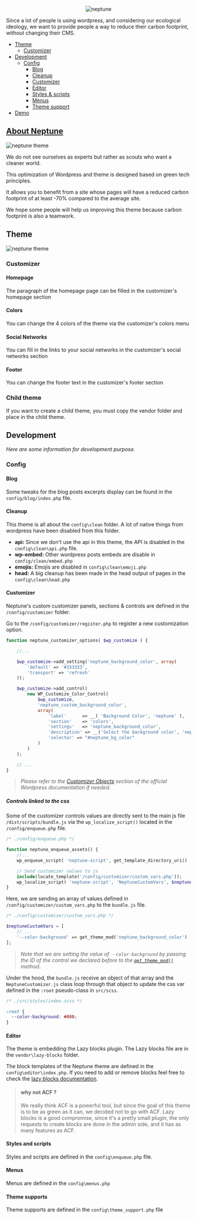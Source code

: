 <div align="center">

![neptune](https://demo.neptune-green.tech/wp-content/themes/neptune/dist/images/logo-neptune.png "Logo Title Text 1")


</div>

Since a lot of people is using wordpress, and considering our ecological ideology, we want to provide people a way to reduce their carbon footprint, without changing their CMS.

- [Theme](#theme)
	- [Customizer](#page-editor)
- [Development](#development)
	- [Config](#config)
		- [Blog](#blog)
		- [Cleanup](#cleanup)
		- [Customizer](#customizer)
		- [Editor](#editor)
		- [Styles & scripts](#style-and-scripts)
		- [Menus](#menus)
		- [Theme support](#theme-supports)
- [Demo](https://demo.neptune-green.tech)

## [About Neptune](https://neptune-green.tech)


![neptune theme](https://kairos-agency.com/neptune-theme.png)

We do not see ourselves as experts but rather as scouts who want a cleaner world.

This optimization of Wordpress and theme is designed based on green tech principles.

It allows you to benefit from a site whose pages will have a reduced carbon footprint of at least -70% compared to the average site.

We hope some people will help us improving this theme because carbon footprint is also a teamwork.

## Theme

![neptune theme](https://kairos-agency.com/neptune-theme-2.png)

### Customizer

#### Homepage
The paragraph of the homepage page can be filled in the customizer's homepage section

#### Colors
You can change the 4 colors of the theme via the customizer's colors menu

#### Social Networks
You can fill in the links to your social networks in the customizer's social networks section

#### Footer
You can change the footer text in the customizer's footer section


### Child theme

If you want to create a child theme, you must copy the vendor folder and place in the child theme.


## Development

*Here are some information for development purpose.*

### Config

#### Blog

Some tweaks for the blog posts excerpts display can be found in the `config/blog/index.php` file.


#### Cleanup

This theme is all about the `config\clean` folder. A lot of native things from wordpress have been disabled from this folder.

 - **api:** Since we don't use the api in this theme, the API is disabled in the `config\clean\api.php` file.
 - **wp-embed:** Other wordpress posts embeds are disable in `config/clean/embed.php`
 - **emojis:** Emojis are disabled in `config\clean\emoji.php`
 - **head:** A big cleanup has been made in the head output of pages in the `config\clean\head.php`



#### Customizer

Neptune's custom customizer panels, sections & controls are defined in the `/config/customizer` folder.

Go to the `/config/customizer/register.php` to register a new customization option.

```php
function neptune_customizer_options( $wp_customize ) {

	//...

	$wp_customize->add_setting('neptune_background_color', array(
		'default' => '#333333',
		'transport' => 'refresh'
	));

	$wp_customize->add_control(
		new WP_Customize_Color_Control(
			$wp_customize,
			'neptune_custom_background_color',
			array(
				'label'      => __( 'Background Color', 'neptune' ),
				'section'    => 'colors',
				'settings'   => 'neptune_background_color',
				'description' => __('Select the background color', 'neptune'),
				'selector' => "#neptune_bg_color"
			)
		)
	);

	// ...
}
```

> *Please refer to the [Customizer Objects](https://developer.wordpress.org/themes/customize-api/customizer-objects/) section of the official Wordpress documentation if needed.*


##### Controls linked to the css

Some of the customizer controls values are directly sent to the main js file `/dist/scripts/bundle.js` via the `wp_localize_script()` located in the `/config/enqueue.php` file.

```php
/* ./config/enqueue.php */

function neptune_enqueue_assets() {
	//...
	wp_enqueue_script( 'neptune-script', get_template_directory_uri() . '/dist/scripts/bundle.js', array (), '1.0', true);

	// Send customizer values to js
	include(locate_template('/config/customizer/custom_vars.php'));
	wp_localize_script( 'neptune-script', 'NeptuneCustomVars', $neptuneCustomVars);
}
```

Here, we are sending an array of values defined in `/config/customizer/custom_vars.php` to the `bundle.js` file.

```php
/* ./config/customizer/custom_vars.php */

$neptuneCustomVars = [
	// ...
	'--color-background' => get_theme_mod('neptune_background_color')
];
```

> *Note that we are setting the value of `--color-background` by passing the ID of the control we declared before to the [`get_theme_mod()`](https://developer.wordpress.org/reference/functions/get_theme_mod/) method*.

Under the hood, the `bundle.js` receive an object of that array and the `NeptuneCustomizer.js` class loop through that object to update the css var defined in the `:root` pseudo-class in `src/scss`.

```css
/* ./src/styles/index.scss */

:root {
  --color-background: #000;
}
```

#### Editor

The theme is embedding the Lazy blocks plugin.
The Lazy blocks file are in the `vendor\lazy-blocks` folder.

The block templates of the Neptune theme are defined in the `config\editor\index.php`. If you need to add or remove blocks feel free to check the [lazy blocks documentation](https://lazyblocks.com/documentation/getting-started/).



> #### why not ACF ?
> We really think ACF is a powerful tool, but since the goal of this theme is to be as green as it can, we decided not to go with ACF.
> Lazy blocks is a good compromise, since it's a pretty small plugin, the only requests to create blocks are done in the admin side, and it has as many features as ACF.

#### Styles and scripts

Styles and scripts are defined in the `config\enqueue.php` file.

#### Menus

Menus are defined in the `config\menus.php`

#### Theme supports

Theme supports are defined in the `config\theme_support.php` file



